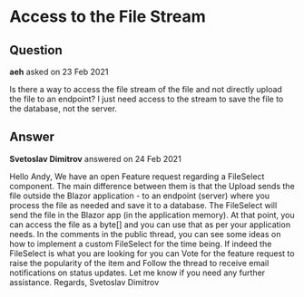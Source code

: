 # Access to the File Stream

## Question

**aeh** asked on 23 Feb 2021

Is there a way to access the file stream of the file and not directly upload the file to an endpoint? I just need access to the stream to save the file to the database, not the server.

## Answer

**Svetoslav Dimitrov** answered on 24 Feb 2021

Hello Andy, We have an open Feature request regarding a FileSelect component. The main difference between them is that the Upload sends the file outside the Blazor application - to an endpoint (server) where you process the file as needed and save it to a database. The FileSelect will send the file in the Blazor app (in the application memory). At that point, you can access the file as a byte[] and you can use that as per your application needs. In the comments in the public thread, you can see some ideas on how to implement a custom FileSelect for the time being. If indeed the FileSelect is what you are looking for you can Vote for the feature request to raise the popularity of the item and Follow the thread to receive email notifications on status updates. Let me know if you need any further assistance. Regards, Svetoslav Dimitrov
